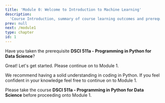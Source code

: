```yaml
---
title: 'Module 0: Welcome to Introduction to Machine Learning'
description:
  'Course Introduction, summary of course learning outcomes and prerequisite validation.' 
prev: null
next: /module1
type: chapter
id: 1
---
```


<exercise id="1" title="DSCI-571 Introduction to Machine Learning" type="slides">

<slides source="module0_00">
</slides>

</exercise>

<exercise id="2" title="Prerequisite Confirmation">

Have you taken the prerequisite **DSCI 511a - Programming in Python for Data Science**?


<choice>
<opt text="Yes I have and I am ready to take DSCI-571 Introduction to Machine Learning" correct="true">

Great! Let's get started. Please continue on to Module 1.

</opt>

<opt text="I have not taken the prerequisite but I'm feeling confident that I know python well enough" correct="true">

We recommend having a solid understanding in coding in Python. If you feel confident in your knowledge feel free to continue on to Module 1. 

</opt>

<opt text="I have not and I have little Python coding background">

Please take the course **DSCI 511a - Programming in Python for Data Science** before proceeding onto Module 1.

</opt>
</choice>

</exercise>


